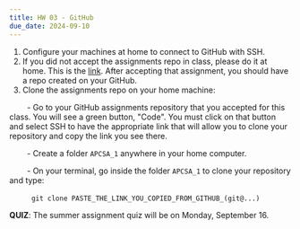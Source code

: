 ```yaml
---
title: HW 03 - GitHub
due_date: 2024-09-10
---
```



1. Configure your machines at home to connect to GitHub with SSH.
2. If you did not accept the assignments repo in class, please do it at home. This is the [link](https://classroom.github.com/a/GzQy-xtY). After accepting that assignment, you should have a repo created on your GitHub.
3. Clone the assignments repo on your home machine:
   
&nbsp;&nbsp;&nbsp;&nbsp;&nbsp;&nbsp;&nbsp;&nbsp;- Go to your GitHub assignments repository that you accepted for this class. You will see a green button, "Code". You must click on that button and select SSH to have the appropriate link that will allow you to clone your repository and copy the link you see there.

&nbsp;&nbsp;&nbsp;&nbsp;&nbsp;&nbsp;&nbsp;&nbsp;- Create a folder `APCSA_1` anywhere in your home computer.

&nbsp;&nbsp;&nbsp;&nbsp;&nbsp;&nbsp;&nbsp;&nbsp;- On your terminal, go inside the folder `APCSA_1` to clone your repository and type:

&nbsp;&nbsp;&nbsp;&nbsp;&nbsp;&nbsp;&nbsp;&nbsp;&nbsp;&nbsp;`git clone PASTE_THE_LINK_YOU_COPIED_FROM_GITHUB_(git@...)`


**QUIZ**: The summer assignment quiz will be on Monday, September 16.
